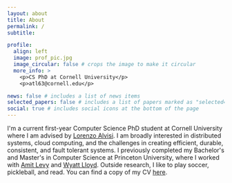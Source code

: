 ```yaml
---
layout: about
title: About
permalink: /
subtitle: 

profile:
  align: left 
  image: prof_pic.jpg
  image_circular: false # crops the image to make it circular
  more_info: >
    <p>CS PhD at Cornell University</p>
    <p>atl63@cornell.edu</p>

news: false # includes a list of news items
selected_papers: false # includes a list of papers marked as "selected={true}"
social: true # includes social icons at the bottom of the page
---
```


I'm a current first-year Computer Science PhD student at Cornell University where I am advised by [Lorenzo Alvisi](https://www.cs.cornell.edu/lorenzo/). 
I am broadly interested in distributed systems, cloud computing, and the challenges in creating efficient, durable, consistent, and fault tolerant systems. 
I previously completed my Bachelor's and Master's in Computer Science at Princeton University, where I worked with [Amit Levy](https://www.amitlevy.com/) and [Wyatt Lloyd](https://www.cs.princeton.edu/~wlloyd/). 
Outside research, I like to play soccer, pickleball, and read. 
You can find a copy of my CV [here](/assets/pdf/AustinLiCV.pdf).